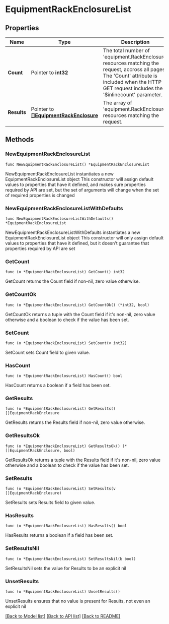 # EquipmentRackEnclosureList

## Properties

Name | Type | Description | Notes
------------ | ------------- | ------------- | -------------
**Count** | Pointer to **int32** | The total number of &#39;equipment.RackEnclosure&#39; resources matching the request, accross all pages. The &#39;Count&#39; attribute is included when the HTTP GET request includes the &#39;$inlinecount&#39; parameter. | [optional] 
**Results** | Pointer to [**[]EquipmentRackEnclosure**](EquipmentRackEnclosure.md) | The array of &#39;equipment.RackEnclosure&#39; resources matching the request. | [optional] 

## Methods

### NewEquipmentRackEnclosureList

`func NewEquipmentRackEnclosureList() *EquipmentRackEnclosureList`

NewEquipmentRackEnclosureList instantiates a new EquipmentRackEnclosureList object
This constructor will assign default values to properties that have it defined,
and makes sure properties required by API are set, but the set of arguments
will change when the set of required properties is changed

### NewEquipmentRackEnclosureListWithDefaults

`func NewEquipmentRackEnclosureListWithDefaults() *EquipmentRackEnclosureList`

NewEquipmentRackEnclosureListWithDefaults instantiates a new EquipmentRackEnclosureList object
This constructor will only assign default values to properties that have it defined,
but it doesn't guarantee that properties required by API are set

### GetCount

`func (o *EquipmentRackEnclosureList) GetCount() int32`

GetCount returns the Count field if non-nil, zero value otherwise.

### GetCountOk

`func (o *EquipmentRackEnclosureList) GetCountOk() (*int32, bool)`

GetCountOk returns a tuple with the Count field if it's non-nil, zero value otherwise
and a boolean to check if the value has been set.

### SetCount

`func (o *EquipmentRackEnclosureList) SetCount(v int32)`

SetCount sets Count field to given value.

### HasCount

`func (o *EquipmentRackEnclosureList) HasCount() bool`

HasCount returns a boolean if a field has been set.

### GetResults

`func (o *EquipmentRackEnclosureList) GetResults() []EquipmentRackEnclosure`

GetResults returns the Results field if non-nil, zero value otherwise.

### GetResultsOk

`func (o *EquipmentRackEnclosureList) GetResultsOk() (*[]EquipmentRackEnclosure, bool)`

GetResultsOk returns a tuple with the Results field if it's non-nil, zero value otherwise
and a boolean to check if the value has been set.

### SetResults

`func (o *EquipmentRackEnclosureList) SetResults(v []EquipmentRackEnclosure)`

SetResults sets Results field to given value.

### HasResults

`func (o *EquipmentRackEnclosureList) HasResults() bool`

HasResults returns a boolean if a field has been set.

### SetResultsNil

`func (o *EquipmentRackEnclosureList) SetResultsNil(b bool)`

 SetResultsNil sets the value for Results to be an explicit nil

### UnsetResults
`func (o *EquipmentRackEnclosureList) UnsetResults()`

UnsetResults ensures that no value is present for Results, not even an explicit nil

[[Back to Model list]](../README.md#documentation-for-models) [[Back to API list]](../README.md#documentation-for-api-endpoints) [[Back to README]](../README.md)


